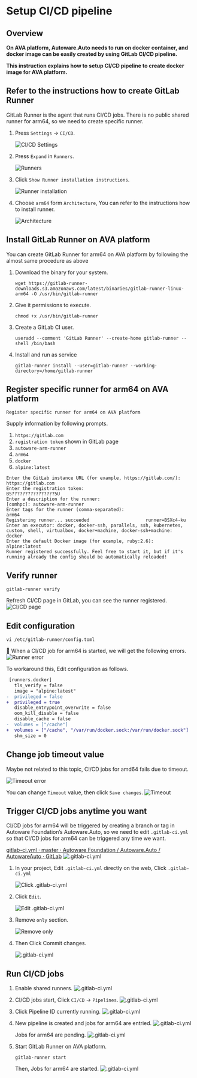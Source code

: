 # Setup CI/CD pipeline

## Overview

**On AVA platform, Autoware.Auto needs to run on docker container, and docker image can be easily created by using GitLab CI/CD pipeline.**

**This instruction explains how to setup CI/CD pipeline to create docker image for AVA platform.**

## Refer to the instructions how to create GitLab Runner

GitLab Runner is the agent that runs CI/CD jobs.
There is no public shared runner for arm64, so we need to create specific runner.

1. Press `Settings` -> `CI/CD`.

   ![CI/CD Settings](images/cicd/cicd1.png)

1. Press `Expand` in `Runners`.

   ![Runners](images/cicd/cicd2.png)

1. Click `Show Runner installation instructions`.

   ![Runner installation](images/cicd/cicd3.png)

1. Choose `arm64` form `Architecture`, You can refer to the instructions how to install runner.

   ![Architecture](images/cicd/cicd4.png)

## Install GitLab Runner on AVA platform

You can create GitLab Runner for arm64 on AVA platform by following the almost same procedure as above

1. Download the binary for your system.

   ```console
   wget https://gitlab-runner-downloads.s3.amazonaws.com/latest/binaries/gitlab-runner-linux-arm64 -O /usr/bin/gitlab-runner
   ```

1. Give it permissions to execute.

   ```console
   chmod +x /usr/bin/gitlab-runner
   ```

1. Create a GitLab CI user.

   ```console
   useradd --comment 'GitLab Runner' --create-home gitlab-runner --shell /bin/bash
   ```

1. Install and run as service

   ```console
   gitlab-runner install --user=gitlab-runner --working-directory=/home/gitlab-runner
   ```

## Register specific runner for arm64 on AVA platform

```text
Register specific runner for arm64 on AVA platform
```

Supply information by following prompts.

1. `https://gitlab.com`
1. `registration token` shown in GitLab page
1. `autoware-arm-runner`
1. `arm64`
1. `docker`
1. `alpine:latest`

```text
Enter the GitLab instance URL (for example, https://gitlab.com/):
https://gitlab.com
Enter the registration token:
BS????????????????5U
Enter a description for the runner:
[comhpc]: autoware-arm-runner
Enter tags for the runner (comma-separated):
arm64
Registering runner... succeeded                     runner=BSXc4-ku
Enter an executor: docker, docker-ssh, parallels, ssh, kubernetes, custom, shell, virtualbox, docker+machine, docker-ssh+machine:
docker
Enter the default Docker image (for example, ruby:2.6):
alpine:latest
Runner registered successfully. Feel free to start it, but if it's running already the config should be automatically reloaded!
```

## Verify runner

```console
gitlab-runner verify
```

Refresh CI/CD page in GitLab, you can see the runner registered.
![CI/CD page](images/cicd/cicd5.png)

## Edit configuration

```console
vi /etc/gitlab-runner/config.toml
```

:speech_balloon: When a CI/CD job for arm64 is started, we will get the following errors.
![Runner error](images/cicd/cicd6.png)

To workaround this, Edit configuration as follows.

```diff
 [runners.docker]
   tls_verify = false
   image = "alpine:latest"
-  privileged = false
+  privileged = true
   disable_entrypoint_overwrite = false
   oom_kill_disable = false
   disable_cache = false
-  volumes = ["/cache"]
+  volumes = ["/cache", "/var/run/docker.sock:/var/run/docker.sock"]
   shm_size = 0
```

## Change job timeout value

Maybe not related to this topic, CI/CD jobs for amd64 fails due to timeout.

![Timeout error](images/cicd/timeout_error.png)

You can change `Timeout` value, then click `Save changes`.
![Timeout](images/cicd/timeout.png)

## Trigger CI/CD jobs anytime you want

CI/CD jobs for arm64 will be triggered by creating a branch or tag in Autoware Foundation’s Autoware.Auto, so we need to edit `.gitlab-ci.yml` so that CI/CD jobs for arm64 can be triggered any time we want.

[gitlab-ci.yml · master · Autoware Foundation / Autoware.Auto / AutowareAuto · GitLab](https://gitlab.com/autowarefoundation/autoware.auto/AutowareAuto/-/blob/master/.gitlab-ci.yml#L230-L237)
![.gitlab-ci.yml](images/cicd/gitlab-ci.yml1.png)

1. In your project, Edit `.gitlab-ci.yml` directly on the web, Click `.gitlab-ci.yml`

   ![Click .gitlab-ci.yml](images/cicd/gitlab-ci.yml2.png)

1. Click `Edit`.

   ![Edit .gitlab-ci.yml](images/cicd/gitlab-ci.yml3.png)

1. Remove `only` section.

   ![Remove only](images/cicd/gitlab-ci.yml4.png)

1. Then Click Commit changes.

   ![.gitlab-ci.yml](images/cicd/gitlab-ci.yml5.png)

## Run CI/CD jobs

1. Enable shared runners.
   ![.gitlab-ci.yml](images/cicd/job1.png)

1. CI/CD jobs start, Click `CI/CD` -> `Pipelines`.
   ![.gitlab-ci.yml](images/cicd/job2.png)

1. Click Pipeline ID currently running.
   ![.gitlab-ci.yml](images/cicd/job3.png)

1. New pipeline is created and jobs for arm64 are entried.
   ![.gitlab-ci.yml](images/cicd/job4.png)

   Jobs for arm64 are pending.
   ![.gitlab-ci.yml](images/cicd/job5.png)

1. Start GitLab Runner on AVA platform.

   ```console
   gitlab-runner start
   ```

   Then, Jobs for arm64 are started.
   ![.gitlab-ci.yml](images/cicd/job6.png)
